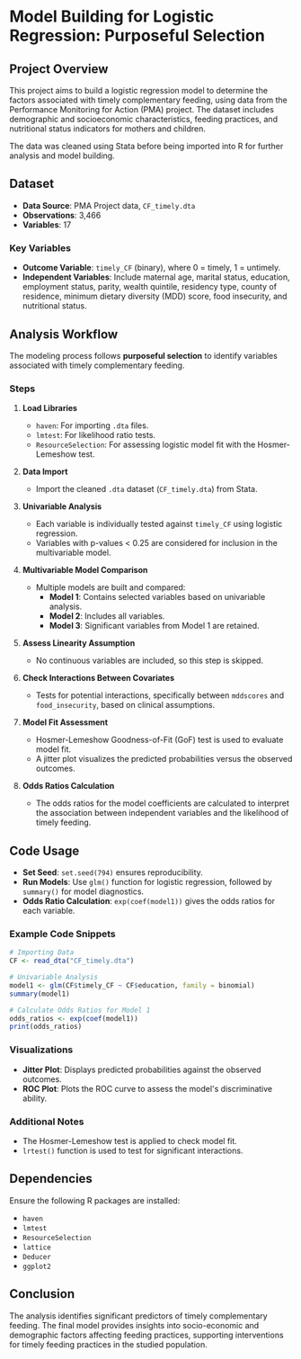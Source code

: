 # Model Building for Logistic Regression: Purposeful Selection
 
## Project Overview
This project aims to build a logistic regression model to determine the factors associated with timely complementary feeding, using data from the Performance Monitoring for Action (PMA) project. The dataset includes demographic and socioeconomic characteristics, feeding practices, and nutritional status indicators for mothers and children.

The data was cleaned using Stata before being imported into R for further analysis and model building.

## Dataset
- **Data Source**: PMA Project data, `CF_timely.dta`
- **Observations**: 3,466
- **Variables**: 17

### Key Variables
- **Outcome Variable**: `timely_CF` (binary), where 0 = timely, 1 = untimely.
- **Independent Variables**: Include maternal age, marital status, education, employment status, parity, wealth quintile, residency type, county of residence, minimum dietary diversity (MDD) score, food insecurity, and nutritional status.

## Analysis Workflow
The modeling process follows **purposeful selection** to identify variables associated with timely complementary feeding.

### Steps
1. **Load Libraries**
   - `haven`: For importing `.dta` files.
   - `lmtest`: For likelihood ratio tests.
   - `ResourceSelection`: For assessing logistic model fit with the Hosmer-Lemeshow test.

2. **Data Import**
   - Import the cleaned `.dta` dataset (`CF_timely.dta`) from Stata.

3. **Univariable Analysis**
   - Each variable is individually tested against `timely_CF` using logistic regression.
   - Variables with p-values < 0.25 are considered for inclusion in the multivariable model.

4. **Multivariable Model Comparison**
   - Multiple models are built and compared:
     - **Model 1**: Contains selected variables based on univariable analysis.
     - **Model 2**: Includes all variables.
     - **Model 3**: Significant variables from Model 1 are retained.

5. **Assess Linearity Assumption**
   - No continuous variables are included, so this step is skipped.

6. **Check Interactions Between Covariates**
   - Tests for potential interactions, specifically between `mddscores` and `food_insecurity`, based on clinical assumptions.

7. **Model Fit Assessment**
   - Hosmer-Lemeshow Goodness-of-Fit (GoF) test is used to evaluate model fit.
   - A jitter plot visualizes the predicted probabilities versus the observed outcomes.

8. **Odds Ratios Calculation**
   - The odds ratios for the model coefficients are calculated to interpret the association between independent variables and the likelihood of timely feeding.

## Code Usage
- **Set Seed**: `set.seed(794)` ensures reproducibility.
- **Run Models**: Use `glm()` function for logistic regression, followed by `summary()` for model diagnostics.
- **Odds Ratio Calculation**: `exp(coef(model1))` gives the odds ratios for each variable.

### Example Code Snippets
```r
# Importing Data
CF <- read_dta("CF_timely.dta")

# Univariable Analysis
model1 <- glm(CF$timely_CF ~ CF$education, family = binomial)
summary(model1)

# Calculate Odds Ratios for Model 1
odds_ratios <- exp(coef(model1))
print(odds_ratios)
```

### Visualizations
- **Jitter Plot**: Displays predicted probabilities against the observed outcomes.
- **ROC Plot**: Plots the ROC curve to assess the model's discriminative ability.

### Additional Notes
- The Hosmer-Lemeshow test is applied to check model fit.
- `lrtest()` function is used to test for significant interactions.

## Dependencies
Ensure the following R packages are installed:
- `haven`
- `lmtest`
- `ResourceSelection`
- `lattice`
- `Deducer`
- `ggplot2`

## Conclusion
The analysis identifies significant predictors of timely complementary feeding. The final model provides insights into socio-economic and demographic factors affecting feeding practices, supporting interventions for timely feeding practices in the studied population.